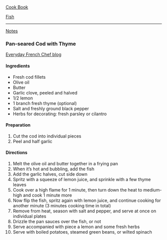[Cook Book](https://github.com/vmsmith/CookBook/blob/master/README.md)  

[Fish](https://github.com/vmsmith/CookBook/blob/master/fish.md)  

-----  

[Notes](https://github.com/vmsmith/CookBook/blob/master/notes.md)  

### Pan-seared Cod with Thyme  
[Everyday French Chef blog](https://everydayfrenchchef.com/recipes/fish-and-shellfish/pave-de-cabillaud-tout-simple/)  

#### Ingredients  

* Fresh cod fillets
* Olive oil
* Butter
* Garlic clove, peeled and halved
* 1/2 lemon
* 1 branch fresh thyme (optional)
* Salt and freshly ground black pepper
* Herbs for decorating: fresh parsley or cilantro

#### Preparation  

1. Cut the cod into individual pieces  
2. Peel and half garlic  

#### Directions  

1. Melt the olive oil and butter together in a frying pan  
2. When it’s hot and bubbling, add the fish  
3. Add the garlic halves, cut side down  
4. Spritz with a squeeze of lemon juice, and sprinkle with a few thyme leaves    
5. Cook over a high flame for 1 minute, then turn down the heat to medium-high and cook 1 minute more  
6. Now flip the fish, spritz again with lemon juice, and continue cooking for another minute (3 minutes cooking time in total)  
7. Remove from heat, season with salt and pepper, and serve at once on individual plates  
8. Drizzle the pan sauces over the fish, or not  
9. Serve accompanied with piece a lemon and some fresh herbs  
10. Serve with boiled potatoes, steamed green beans, or wilted spinach 
